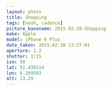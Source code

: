 ```yaml
---
layout: photo
title: Shopping
tags: [noah, cadence]
picture_basename: 2015-02-28-Shopping
make: Apple
model: iPhone 6 Plus
date_taken: 2015:02:28 13:27:01
aperture: 2.2
shutter: 1/15
iso: 50
lat: 51.439114
lon: 0.269503
alt: 13.29
---
```




